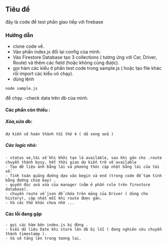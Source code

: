 ## Tiêu đề 
đây là code để test phần giao tiếp với firebase
### Hướng dẫn
- clone code về.
- Vào phần index.js đổi lại config của mình.
- Vào Firestore Database tạo 3 collections ( tương ứng với Car, Driver, Route) và thêm các field (hoặc không cũng được).
- gọi hàm các kiểu ở phần test code trong sample.js ( hoặc tạo file khác rồi import các kiểu vô chạy).
- dùng lệnh 
```
node sample.js
``` 
để chạy.
-check data trên db của mình.
#### Các phần còn thiếu :
##### Xóa,sửa db:
    dự kiến sẽ hoàn thành tối thứ 4 ( dã xong sửa )
##### Các logic nhỏ:
    - status xe,tài xế khi khởi tạo là available, sau khi gán cho .route chuyển thành busy, hết thời gian dự kiến trở về available
    - Tạo dữ liệu ảnh bằng lái và phương thức cập nhật bằng lái của tài xế.
    - Tính toán quãng đường dựa vào begin và end (trong code để tạm tính bằng đường chim bay) .
    - quyền đọc sửa xóa của manager (nằm ở phần rule trên firestore database).
    - chuyển route về json để chứa trên mảng của Driver ( dùng cho history), cập nhật mỗi khi route được gán.
    - Và các thứ khác chưa nhớ ...
#### Các lỗi đang gặp
    - gọi các hàm bên index.js bị đứng .
    - kiểu dữ liệu Date khi store lên db bị lỗi ( đang nghiên cứu chuyển thành timestamp ).
    - Và sẽ tăng lên trong tương lai.

